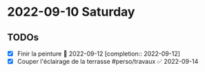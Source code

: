 # 2022-09-10 Saturday

## TODOs

- [x] Finir la peinture 📅 2022-09-12 [completion:: 2022-09-12]
- [x] Couper l'éclairage de la terrasse #perso/travaux ✅ 2022-09-14